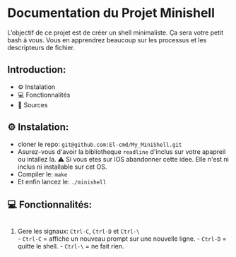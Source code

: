 # Documentation du Projet Minishell
L’objectif de ce projet est de créer un shell minimaliste.
Ça sera votre petit bash à vous.
Vous en apprendrez beaucoup sur les processus et les descripteurs de fichier.

## Introduction:
- ⚙️ Instalation
- 💻 Fonctionnalités
- 📜 Sources

## ⚙️ Instalation:
- cloner le repo: `git@github.com:El-cmd/My_MiniShell.git`
- Asurez-vous d'avoir la bibliotheque `readline` d'inclus sur votre apapreil ou intallez la. ⚠️ Si vous etes sur IOS abandonner cette idee. Elle n'est ni inclus ni installable sur cet OS.
- Compiler le: `make`
- Et enfin lancez le: `./minishell`

## 💻 Fonctionnalités:
<a href="https://zupimages.net/viewer.php?id=23/37/f6hq.png"><img src="https://zupimages.net/up/23/37/f6hq.png" alt="" /></a>
1. Gere les signaux: `Ctrl-C`, `Ctrl-D` et `Ctrl-\` <br>
                   - `Ctrl-C` = affiche un nouveau prompt sur une nouvelle ligne.
                   - `Ctrl-D` = quitte le shell.
                   - `Ctrl-\` = ne fait rien.
